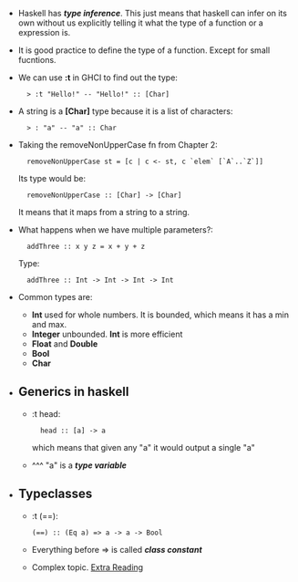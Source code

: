 * Haskell has ***type inference***. This just means that haskell can infer on its own without us explicitly telling it what the type of a function or a expression is.
* It is good practice to define the type of a function. Except for small fucntions.
* We can use **:t** in GHCI to find out the type:

        > :t "Hello!" -- "Hello!" :: [Char]
* A string is a **[Char]** type because it is a list of characters:

        > : "a" -- "a" :: Char
* Taking the removeNonUpperCase fn from Chapter 2:

        removeNonUpperCase st = [c | c <- st, c `elem` [`A`..`Z`]]

    Its type would be:

        removeNonUpperCase :: [Char] -> [Char]

    It means that it maps from a string to a string.
* What happens when we have multiple parameters?:

        addThree :: x y z = x + y + z

    Type:

        addThree :: Int -> Int -> Int -> Int
* Common types are:
    - **Int** used for whole numbers. It is bounded, which means it has a min and max.
    - **Integer** unbounded. **Int** is more efficient
    - **Float** and **Double**
    - **Bool**
    - **Char**
* Generics in haskell
  -------------------
    - :t head:

            head :: [a] -> a

        which means that given any "a" it would output a single "a"
    - ^^^ "a" is a ***type variable***
* Typeclasses
  -----------
  - :t (==):

        (==) :: (Eq a) => a -> a -> Bool
  - Everything before => is called ***class constant***
  - Complex topic. [Extra Reading](http://book.realworldhaskell.org/read/using-typeclasses.html)
